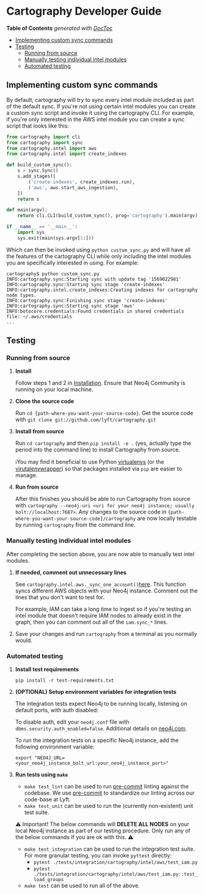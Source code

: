 # Cartography Developer Guide

<!-- START doctoc generated TOC please keep comment here to allow auto update -->
<!-- DON'T EDIT THIS SECTION, INSTEAD RE-RUN doctoc TO UPDATE -->
**Table of Contents**  *generated with [DocToc](https://github.com/thlorenz/doctoc)*

- [Implementing custom sync commands](#implementing-custom-sync-commands)
- [Testing](#testing)
  - [Running from source](#running-from-source)
  - [Manually testing individual intel modules](#manually-testing-individual-intel-modules)
  - [Automated testing](#automated-testing)

<!-- END doctoc generated TOC please keep comment here to allow auto update -->

## Implementing custom sync commands

By default, cartography will try to sync every intel module included as part of the default sync. If you're not using certain intel modules you can create a custom sync script and invoke it using the cartography CLI. For example, if you're only interested in the AWS intel module you can create a sync script that looks like this:

```python
from cartography import cli
from cartography import sync
from cartography.intel import aws
from cartography.intel import create_indexes

def build_custom_sync():
    s = sync.Sync()
    s.add_stages([
        ('create-indexes', create_indexes.run),
        ('aws', aws.start_aws_ingestion),
    ])
    return s

def main(argv):
    return cli.CLI(build_custom_sync(), prog='cartography').main(argv)

if __name__ == '__main__':
    import sys
    sys.exit(main(sys.argv[1:]))
```

Which can then be invoked using `python custom_sync.py` and will have all the features of the cartography CLI while only including the intel modules you are specifically interested in using. For example:

```
cartography$ python custom_sync.py
INFO:cartography.sync:Starting sync with update tag '1569022981'
INFO:cartography.sync:Starting sync stage 'create-indexes'
INFO:cartography.intel.create_indexes:Creating indexes for cartography node types.
INFO:cartography.sync:Finishing sync stage 'create-indexes'
INFO:cartography.sync:Starting sync stage 'aws'
INFO:botocore.credentials:Found credentials in shared credentials file: ~/.aws/credentials
...
```

## Testing

### Running from source

1. **Install**

    Follow steps 1 and 2 in [Installation](https://github.com/lyft/cartography/blob/master/README.md#installation).  Ensure that Neo4j Community is running on your local machine.
2. **Clone the source code**

    Run `cd {path-where-you-want-your-source-code}`.  Get the source code with `git clone git://github.com/lyft/cartography.git`

3. **Install from source**

    Run `cd cartography` and then `pip install -e .` (yes, actually type the period into the command line) to install Cartography from source.

    ℹ️You may find it beneficial to use Python [virtualenvs](https://packaging.python.org/guides/installing-using-pip-and-virtualenv/) (or the  [virutalenvwrapper](https://virtualenvwrapper.readthedocs.io/en/latest/command_ref.html#managing-environments)) so that packages installed via `pip` are easier to manage.

4. **Run from source**

    After this finishes you should be able to run Cartography from source with `cartography --neo4j-uri <uri for your neo4j instance; usually bolt://localhost:7687>`.  Any changes to the source code in `{path-where-you-want-your-source-code}/cartography` are now locally testable by running `cartography` from the command line.

### Manually testing individual intel modules

After completing the section above, you are now able to manually test intel modules.

1. **If needed, comment out unnecessary lines**

    See `cartography.intel.aws._sync_one_account()`[here](https://github.com/lyft/cartography/blob/master/cartography/intel/aws/__init__.py).  This function syncs different AWS objects with your Neo4j instance.  Comment out the lines that you don't want to test for.

    For example, IAM can take a long time to ingest so if you're testing an intel module that doesn't require IAM nodes to already exist in the graph, then you can comment out all of the `iam.sync_*` lines.

2. Save your changes and run `cartography` from a terminal as you normally would.

### Automated testing

1. **Install test requirements**

    `pip install -r test-requirements.txt`

2. **(OPTIONAL) Setup environment variables for integration tests**

    The integration tests expect Neo4j to be running locally, listening on default ports, with auth disabled:

    To disable auth, edit your `neo4j.conf` file with `dbms.security.auth_enabled=false`.  Additional details on [neo4j.com](    https://neo4j.com/docs/operations-manual/current/authentication-authorization/enable/).

    To run the integration tests on a specific Neo4j instance, add the following environment variable:

    `export "NEO4J_URL=<your_neo4j_instance_bolt_url:your_neo4j_instance_port>"`

3. **Run tests using `make`**
    - `make test_lint` can be used to run [pre-commit](https://pre-commit.com) linting against the codebase.  We use [pre-commit](https://pre-commit.com) to standardize our linting across our code-base at Lyft.
    - `make test_unit` can be used to run the (currently non-existent) unit test suite.

    ⚠️ Important!  The below commands will **DELETE ALL NODES** on your local Neo4j instance as part of our testing procedure.  Only run any of the below commands if you are ok with this. ⚠️

    - `make test_integration` can be used to run the integration test suite.
    For more granular testing, you can invoke `pyttest` directly:
      - `pytest ./tests/integration/cartography/intel/aws/test_iam.py`
      - `pytest ./tests/integration/cartography/intel/aws/test_iam.py::test_load_groups`
    - `make test` can be used to run all of the above.
